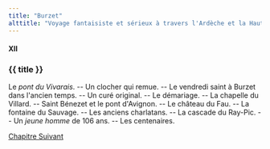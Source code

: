 ```yaml
---
title: "Burzet"
alttitle: "Voyage fantaisiste et sérieux à travers l'Ardèche et la Haute-Loire"
---
```


#### XII

### {{ title }}

<div class="tltr">

Le _pont du Vivarais_. -- Un clocher qui remue. -- Le vendredi saint à Burzet
dans l'ancien temps. -- Un curé original. -- Le démariage. -- La chapelle du
Villard. -- Saint Bénezet et le pont d'Avignon. -- Le château du Fau. -- La
fontaine du Sauvage. -- Les anciens charlatans. -- La cascade du Ray-Pic. -- Un
_jeune homme_ de 106 ans. -- Les centenaires.

</div>

<div id="next">

[Chapitre Suivant](13.html)

</div>
